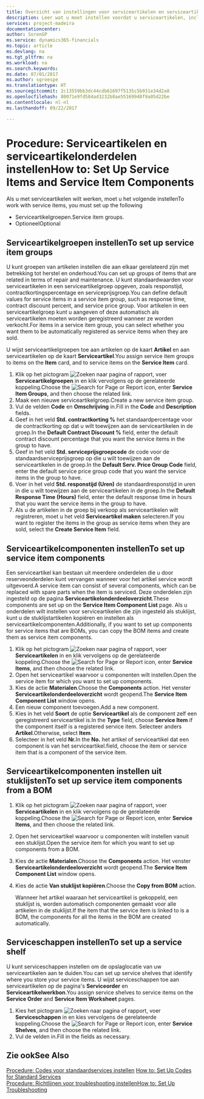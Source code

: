 ```yaml
---
title: Overzicht van instellingen voor serviceartikelen en serviceartikelonderdelen | Microsoft Docs
description: Leer wat u moet instellen voordat u serviceartikelen, inclusief standaardwaarden voor onder andere de responstijd, het contractkortingspercentage en de serviceprijsgroep, kunt gebruiken.
services: project-madeira
documentationcenter: 
author: SorenGP
ms.service: dynamics365-financials
ms.topic: article
ms.devlang: na
ms.tgt_pltfrm: na
ms.workload: na
ms.search.keywords: 
ms.date: 07/01/2017
ms.author: sgroespe
ms.translationtype: HT
ms.sourcegitcommit: 2c13559bb3dc44cdb61697f5135c5b931e34d2a8
ms.openlocfilehash: 80071e9fd584ad3232b8ae55169948f9a05d22be
ms.contentlocale: nl-nl
ms.lasthandoff: 09/22/2017

---
```

# <a name="how-to-set-up-service-items-and-service-item-components"></a><span data-ttu-id="e695f-103">Procedure: Serviceartikelen en serviceartikelonderdelen instellen</span><span class="sxs-lookup"><span data-stu-id="e695f-103">How to: Set Up Service Items and Service Item Components</span></span>
<span data-ttu-id="e695f-104">Als u met serviceartikelen wilt werken, moet u het volgende instellen</span><span class="sxs-lookup"><span data-stu-id="e695f-104">To work with service items, you must set up the following</span></span>

* <span data-ttu-id="e695f-105">Serviceartikelgroepen.</span><span class="sxs-lookup"><span data-stu-id="e695f-105">Service item groups.</span></span> 
* <span data-ttu-id="e695f-106">Optioneel</span><span class="sxs-lookup"><span data-stu-id="e695f-106">Optional</span></span>

## <a name="to-set-up-service-item-groups"></a><span data-ttu-id="e695f-107">Serviceartikelgroepen instellen</span><span class="sxs-lookup"><span data-stu-id="e695f-107">To set up service item groups</span></span>
<span data-ttu-id="e695f-108">U kunt groepen van artikelen instellen die aan elkaar gerelateerd zijn met betrekking tot herstel en onderhoud.</span><span class="sxs-lookup"><span data-stu-id="e695f-108">You can set up groups of items that are related in terms of repair and maintenance.</span></span> <span data-ttu-id="e695f-109">U kunt standaardwaarden voor serviceartikelen in een serviceartikelgroep opgeven, zoals responstijd, contractkortingspercentage en serviceprijsgroep.</span><span class="sxs-lookup"><span data-stu-id="e695f-109">You can define default values for service items in a service item group, such as response time, contract discount percent, and service price group.</span></span> <span data-ttu-id="e695f-110">Voor artikelen in een serviceartikelgroep kunt u aangeven of deze automatisch als serviceartikelen moeten worden geregistreerd wanneer ze worden verkocht.</span><span class="sxs-lookup"><span data-stu-id="e695f-110">For items in a service item group, you can select whether you want them to be automatically registered as service items when they are sold.</span></span>  
  
<span data-ttu-id="e695f-111">U wijst serviceartikelgroepen toe aan artikelen op de kaart **Artikel** en aan serviceartikelen op de kaart **Serviceartikel**.</span><span class="sxs-lookup"><span data-stu-id="e695f-111">You assign service item groups to items on the **Item** card, and to service items on the **Service Item** card.</span></span>  
  
1. <span data-ttu-id="e695f-112">Klik op het pictogram ![Zoeken naar pagina of rapport](media/ui-search/search_small.png "pictogram Zoeken naar pagina of rapport"), voer **Serviceartikelgroepen** in en klik vervolgens op de gerelateerde koppeling.</span><span class="sxs-lookup"><span data-stu-id="e695f-112">Choose the ![Search for Page or Report](media/ui-search/search_small.png "Search for Page or Report icon") icon, enter **Service Item Groups**, and then choose the related link.</span></span>  
2. <span data-ttu-id="e695f-113">Maak een nieuwe serviceartikelgroep.</span><span class="sxs-lookup"><span data-stu-id="e695f-113">Create a new service item group.</span></span>  
3. <span data-ttu-id="e695f-114">Vul de velden **Code** en **Omschrijving** in.</span><span class="sxs-lookup"><span data-stu-id="e695f-114">Fill in the **Code** and **Description** fields.</span></span>  
4. <span data-ttu-id="e695f-115">Geef in het veld **Std. contractkorting %** het standaardpercentage voor de contractkorting op dat u wilt toewijzen aan de serviceartikelen in de groep.</span><span class="sxs-lookup"><span data-stu-id="e695f-115">In the **Default Contract Discount %** field, enter the default contract discount percentage that you want the service items in the group to have.</span></span>  
5. <span data-ttu-id="e695f-116">Geef in het veld **Std. serviceprijsgroepcode** de code voor de standaardserviceprijsgroep op die u wilt toewijzen aan de serviceartikelen in de groep.</span><span class="sxs-lookup"><span data-stu-id="e695f-116">In the **Default Serv. Price Group Code** field, enter the default service price group code that you want the service items in the group to have.</span></span>  
6. <span data-ttu-id="e695f-117">Voer in het veld **Std. responstijd (Uren)** de standaardresponstijd in uren in die u wilt toewijzen aan de serviceartikelen in de groep.</span><span class="sxs-lookup"><span data-stu-id="e695f-117">In the **Default Response Time (Hours)** field, enter the default response time in hours that you want the service items in the group to have.</span></span>  
7. <span data-ttu-id="e695f-118">Als u de artikelen in de groep bij verkoop als serviceartikelen wilt registreren, moet u het veld **Serviceartikel maken** selecteren.</span><span class="sxs-lookup"><span data-stu-id="e695f-118">If you want to register the items in the group as service items when they are sold, select the **Create Service Item** field.</span></span>  

## <a name="to-set-up-service-item-components"></a><span data-ttu-id="e695f-119">Serviceartikelcomponenten instellen</span><span class="sxs-lookup"><span data-stu-id="e695f-119">To set up service item components</span></span>
<span data-ttu-id="e695f-120">Een serviceartikel kan bestaan uit meerdere onderdelen die u door reserveonderdelen kunt vervangen wanneer voor het artikel service wordt uitgevoerd.</span><span class="sxs-lookup"><span data-stu-id="e695f-120">A service item can consist of several components, which can be replaced with spare parts when the item is serviced.</span></span> <span data-ttu-id="e695f-121">Deze onderdelen zijn ingesteld op de pagina **Serviceartikelonderdeeloverzicht**.</span><span class="sxs-lookup"><span data-stu-id="e695f-121">These components are set up on the **Service Item Component List** page.</span></span> <span data-ttu-id="e695f-122">Als u onderdelen wilt instellen voor serviceartikelen die zijn ingesteld als stuklijst, kunt u de stuklijstartikelen kopiëren en instellen als serviceartikelcomponenten.</span><span class="sxs-lookup"><span data-stu-id="e695f-122">Additionally, if you want to set up components for service items that are BOMs, you can copy the BOM items and create them as service item components.</span></span> 
  
1. <span data-ttu-id="e695f-123">Klik op het pictogram ![Zoeken naar pagina of rapport](media/ui-search/search_small.png "pictogram Zoeken naar pagina of rapport"), voer **Serviceartikelen** in en klik vervolgens op de gerelateerde koppeling.</span><span class="sxs-lookup"><span data-stu-id="e695f-123">Choose the ![Search for Page or Report](media/ui-search/search_small.png "Search for Page or Report icon") icon, enter **Service Items**, and then choose the related link.</span></span> 
2. <span data-ttu-id="e695f-124">Open het serviceartikel waarvoor u componenten wilt instellen.</span><span class="sxs-lookup"><span data-stu-id="e695f-124">Open the service item for which you want to set up components.</span></span>  
3. <span data-ttu-id="e695f-125">Kies de actie **Materialen**.</span><span class="sxs-lookup"><span data-stu-id="e695f-125">Choose the **Components** action.</span></span> <span data-ttu-id="e695f-126">Het venster **Serviceartikelonderdeeloverzicht** wordt geopend.</span><span class="sxs-lookup"><span data-stu-id="e695f-126">The **Service Item Component List** window opens.</span></span>  
4. <span data-ttu-id="e695f-127">Een nieuw component toevoegen.</span><span class="sxs-lookup"><span data-stu-id="e695f-127">Add a new component.</span></span>  
5. <span data-ttu-id="e695f-128">Kies in het veld **Soort** de optie **Serviceartikel** als de component zelf een geregistreerd serviceartikel is.</span><span class="sxs-lookup"><span data-stu-id="e695f-128">In the **Type** field, choose **Service Item** if the component itself is a registered service item.</span></span> <span data-ttu-id="e695f-129">Selecteer anders **Artikel**.</span><span class="sxs-lookup"><span data-stu-id="e695f-129">Otherwise, select **Item**.</span></span>  
6. <span data-ttu-id="e695f-130">Selecteer in het veld **Nr.**</span><span class="sxs-lookup"><span data-stu-id="e695f-130">In the **No.**</span></span> <span data-ttu-id="e695f-131">het artikel of serviceartikel dat een component is van het serviceartikel.</span><span class="sxs-lookup"><span data-stu-id="e695f-131">field, choose the item or service item that is a component of the service item.</span></span>  

## <a name="to-set-up-service-item-components-from-a-bom"></a><span data-ttu-id="e695f-132">Serviceartikelcomponenten instellen uit stuklijsten</span><span class="sxs-lookup"><span data-stu-id="e695f-132">To set up service item components from a BOM</span></span>
1.  <span data-ttu-id="e695f-133">Klik op het pictogram ![Zoeken naar pagina of rapport](media/ui-search/search_small.png "pictogram Zoeken naar pagina of rapport"), voer **Serviceartikelen** in en klik vervolgens op de gerelateerde koppeling.</span><span class="sxs-lookup"><span data-stu-id="e695f-133">Choose the ![Search for Page or Report](media/ui-search/search_small.png "Search for Page or Report icon") icon, enter **Service Items**, and then choose the related link.</span></span>  
2. <span data-ttu-id="e695f-134">Open het serviceartikel waarvoor u componenten wilt instellen vanuit een stuklijst.</span><span class="sxs-lookup"><span data-stu-id="e695f-134">Open the service item for which you want to set up components from a BOM.</span></span>  
3. <span data-ttu-id="e695f-135">Kies de actie **Materialen**.</span><span class="sxs-lookup"><span data-stu-id="e695f-135">Choose the **Components** action.</span></span> <span data-ttu-id="e695f-136">Het venster **Serviceartikelonderdeeloverzicht** wordt geopend.</span><span class="sxs-lookup"><span data-stu-id="e695f-136">The **Service Item Component List** window opens.</span></span>  
4. <span data-ttu-id="e695f-137">Kies de actie **Van stuklijst kopiëren**.</span><span class="sxs-lookup"><span data-stu-id="e695f-137">Choose the **Copy from BOM** action.</span></span>  
  
    <span data-ttu-id="e695f-138">Wanneer het artikel waaraan het serviceartikel is gekoppeld, een stuklijst is, worden automatisch componenten gemaakt voor alle artikelen in de stuklijst.</span><span class="sxs-lookup"><span data-stu-id="e695f-138">If the item that the service item is linked to is a BOM, the components for all the items in the BOM are created automatically.</span></span>  

## <a name="to-set-up-a-service-shelf"></a><span data-ttu-id="e695f-139">Serviceschappen instellen</span><span class="sxs-lookup"><span data-stu-id="e695f-139">To set up a service shelf</span></span>
<span data-ttu-id="e695f-140">U kunt serviceschappen instellen om de opslaglocatie van uw serviceartikelen aan te duiden.</span><span class="sxs-lookup"><span data-stu-id="e695f-140">You can set up service shelves that identify where you store your service items.</span></span> <span data-ttu-id="e695f-141">U wijst serviceschappen toe aan serviceartikelen op de pagina's **Serviceorder** en **Serviceartikelwerkbon**.</span><span class="sxs-lookup"><span data-stu-id="e695f-141">You assign service shelves to service items on the **Service Order** and **Service Item Worksheet** pages.</span></span>  
  
1. <span data-ttu-id="e695f-142">Kies het pictogram ![Zoeken naar pagina of rapport](media/ui-search/search_small.png "pictogram Zoeken naar pagina of rapport"), voer **Serviceschappen** in en kies vervolgens de gerelateerde koppeling.</span><span class="sxs-lookup"><span data-stu-id="e695f-142">Choose the ![Search for Page or Report](media/ui-search/search_small.png "Search for Page or Report icon") icon, enter **Service Shelves**, and then choose the related link.</span></span>
2. <span data-ttu-id="e695f-143">Vul de velden in.</span><span class="sxs-lookup"><span data-stu-id="e695f-143">Fill in the fields as necessary.</span></span>

## <a name="see-also"></a><span data-ttu-id="e695f-144">Zie ook</span><span class="sxs-lookup"><span data-stu-id="e695f-144">See Also</span></span>
<span data-ttu-id="e695f-145">[Procedure: Codes voor standaardservices instellen](service-how-setup-service-coding.md) </span><span class="sxs-lookup"><span data-stu-id="e695f-145">[How to: Set Up Codes for Standard Services](service-how-setup-service-coding.md) </span></span>  
[<span data-ttu-id="e695f-146">Procedure: Richtlijnen voor troubleshooting instellen</span><span class="sxs-lookup"><span data-stu-id="e695f-146">How to: Set Up Troubleshooting</span></span>](service-how-setup-troubleshooting.md)
